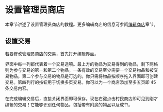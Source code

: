 # 设置管理员商店

本章节讲述了设置管理员商店的教程。更多编辑商店的信息可参阅[编辑商店](creating-shops.editing-shops.md)章节。

## 设置交易

若要修改管理员商店的交易，首先打开编辑界面。

界面中每一列都代表着一个交易选项。最上方的物品为交易得到的物品，剩下两格则为参与交易的第一和第二个物品。一条有效的交易至少需要一个交易物品和被交易物品。第二个参与交易的物品是可选的。你只需将物品按顺序拖入界面即可创建交易。第四列行的按钮用于切换多页交易。你可以为一个商店添加至多五页即 45 条交易内容。

在完成编辑交易后，直接关闭界面即可保存。现在右键点击村民商店即可见到刚才编辑的交易！它能够识别任何物品，包括带有附魔的物品以及成书。